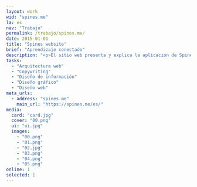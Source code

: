```yaml
---
layout: work
wid: "spines.me"
la: es
nav: "Trabajo"
permalink: /trabajo/spines.me/
date: 2015-01-01
title: "Spines website"
brief: "Aprendizaje conectado"
description: "<p>El sitio web presenta y explica la aplicación de Spines y la filosofía de aprendizaje que defiende: <em>captura, elabora y comparte</em> lo que quieres aprender para convertir esa información en conocimiento profundo y duradero.</p>"
tasks:
  - "Arquitectura web"
  - "Copywriting"
  - "Diseño de información"
  - "Diseño gráfico"
  - "Diseño web"
meta_urls:
  - address: "spines.me"
    main_url: "https://spines.me/es/"
media:
  card: "card.jpg"
  cover: "00.png"
  ui: "ui.jpg"
  images:
    - "00.png"
    - "01.png"
    - "02.jpg"
    - "03.png"
    - "04.png"
    - "05.png"
online: 1
selected: 1
---
```

